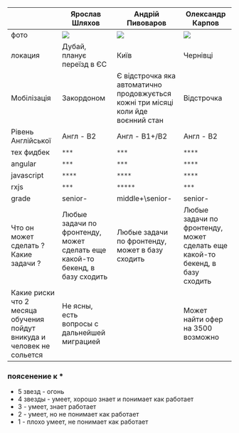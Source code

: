 
|                                                                        | Ярослав Шляхов                                                               | Андрій Пивоваров                                                                  | Олександр Карпов                                                             |
| ---------------------------------------------------------------------- | ---------------------------------------------------------------------------- | --------------------------------------------------------------------------------- | ---------------------------------------------------------------------------- |
| фото                                                                   | ![](./attachments/yaroslav.jpg)                                              | ![](./attachments/andrii.jpg)                                                     | ![](./attachments/oleksandr.jpg)                                             |
| локация                                                                | Дубай, планує переїзд в ЄС                                                   | Київ                                                                              | Чернівці                                                                     |
| Мобілізація                                                            | Закордоном                                                                   | Є відстрочка яка автоматично продовжується кожні три місяці коли йде воєнний стан | Відстрочка                                                                   |
| Рівень Англійської                                                     | Англ - B2                                                                    | Англ - B1+/B2                                                                     | Англ - B2                                                                    |
| тех фидбек                                                             | `***`                                                                        | `***`                                                                             | `****`                                                                       |
| angular                                                                | `***`                                                                        | `***`                                                                             | `****`                                                                       |
| javascript                                                             | `****`                                                                       | `****`                                                                            | `****`                                                                       |
| rxjs                                                                   | `***`                                                                        | `*****`                                                                           | `***`                                                                        |
| grade                                                                  | senior-                                                                      | middle+\senior-                                                                   | senior-                                                                      |
| Что он может сделать ? Какие задачи ?                                  | Любые задачи по фронтенду, может сделать еще какой-то бекенд, в базу сходить | Любые задачи по фронтенду, может в базу сходить                                   | Любые задачи по фронтенду, может сделать еще какой-то бекенд, в базу сходить |
| Какие риски что 2 месяца обучения пойдут вникуда и человек не сольется | Не ясны, есть вопросы с дальнейшей миграцией                                 |                                                                                   | Может найти офер на 3500 возможно                                            |

  
### поясенение к *

- 5 звезд - огонь
- 4 звезды - умеет, хорошо знает и понимает как работает
- 3 - умеет, знает работает
- 2 - умеет, но не понимает как работает
- 1 - плохо умеет, не понимает как работает